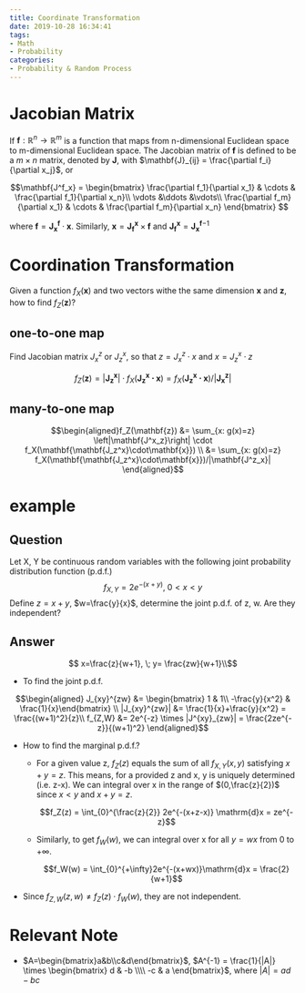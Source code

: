 ```yaml
---
title: Coordinate Transformation
date: 2019-10-28 16:34:41
tags:
- Math
- Probability
categories:
- Probability & Random Process
---
```


# Jacobian Matrix

If $\mathbf{f}:\mathbb{R}^n\rightarrow \mathbb{R}^m$ is a function  that maps from n-dimensional Euclidean space to m-dimensional Euclidean space. The Jacobian matrix of $\mathbf{f}$ is defined to be a $m\times n$ matrix, denoted by $\mathbf{J}$, with $\mathbf{J}_{ij} = \frac{\partial f_i}{\partial x_j}$, or

$$\mathbf{J^f_x} = \begin{bmatrix} \frac{\partial f_1}{\partial x_1} & \cdots & \frac{\partial f_1}{\partial x_n}\\
\vdots &\ddots &\vdots\\
\frac{\partial f_m}{\partial x_1} & \cdots & \frac{\partial f_m}{\partial x_n} \end{bmatrix} $$


where $\mathbf{f} = \mathbf{J_x^f}\cdot \mathbf{x}$. Similarly, $\mathbf{x} = \mathbf{J_f^x}\times \mathbf{f}$ and $\mathbf{J_f^x} = \mathbf{J_x^f}^{-1}$

# Coordination Transformation

Given a function $f_X(\mathbf{x})$ and two vectors withe the same dimension $\mathbf{x}$ and $\mathbf{z}$, how to find $f_Z(\mathbf{z})$?

## one-to-one map
Find Jacobian matrix $J^z_x$ or $J^x_z$, so that $z = J^z_x \cdot x$ and $x = J_z^x \cdot z$

$$f_Z(\mathbf{z}) = \left|\mathbf{J^x_z}\right| \cdot f_X(\mathbf{\mathbf{J_z^x}\cdot\mathbf{x}}) = f_X(\mathbf{\mathbf{J_z^x}\cdot\mathbf{x}})/|\mathbf{J^z_x}| $$

## many-to-one map

$$\begin{aligned}f_Z(\mathbf{z}) &= \sum_{x: g(x)=z} \left|\mathbf{J^x_z}\right| \cdot f_X(\mathbf{\mathbf{J_z^x}\cdot\mathbf{x}}) \\
&= \sum_{x: g(x)=z} f_X(\mathbf{\mathbf{J_z^x}\cdot\mathbf{x}})/|\mathbf{J^z_x}| \end{aligned}$$
  
# example

## Question

Let X, Y be continuous random variables with the following joint probability distribution function (p.d.f.)
$$f_{X,Y} = 2e^{-(x+y)},\; 0<x<y$$
Define $z=x+y$, $w=\frac{y}{x}$, determine the joint p.d.f. of z, w. Are they independent?

## Answer

$$ x=\frac{z}{w+1}, \; y= \frac{zw}{w+1}\\$$

- To find the joint p.d.f.

$$\begin{aligned}
J_{xy}^{zw} &= \begin{bmatrix} 1 & 1\\ -\frac{y}{x^2} & \frac{1}{x}\end{bmatrix} \\
|J_{xy}^{zw}| &= \frac{1}{x}+\frac{y}{x^2} = \frac{(w+1)^2}{z}\\
f_{Z,W} &= 2e^{-z} \times |J^{xy}_{zw}| = \frac{2ze^{-z}}{(w+1)^2} \end{aligned}$$

- How to find the marginal p.d.f.?
  - For a given value z, $f_Z(z)$ equals the sum of all $f_{X,Y}(x,y)$ satisfying $x+y=z$. This means, for a provided z and x, y is uniquely determined (i.e. z-x). We can integral over x in the range of $(0,\frac{z}{2})$ since $x<y$ and $x+y=z$.

    $$f_Z(z) = \int_{0}^{\frac{z}{2}} 2e^{-(x+z-x)} \mathrm{d}x = ze^{-z}$$

  - Similarly, to get $f_W(w)$, we can integral over x for all $y = wx$ from $0$ to $+\infty$.
    
    $$f_W(w) = \int_{0}^{+\infty}2e^{-(x+wx)}\mathrm{d}x = \frac{2}{w+1}$$

- Since $f_{Z,W}(z,w)\neq f_Z(z)\cdot f_W(w)$, they are not independent.

# Relevant Note

- $A=\begin{bmatrix}a&b\\c&d\end{bmatrix}$, $A^{-1} = \frac{1}{|A|} \times \begin{bmatrix} d & -b \\\\ -c & a \end{bmatrix}$, where $|A|=ad-bc$
